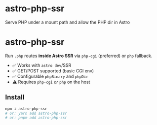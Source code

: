 # astro-php-ssr
Serve PHP under a mount path and allow the PHP dir in Astro

# astro-php-ssr

Run `.php` routes **inside Astro SSR** via `php-cgi` (preferred) or `php` fallback.

- ✅ Works with `astro dev`/SSR
- ✅ GET/POST supported (basic CGI env)
- ✅ Configurable `phpBinary` and `phpDir`
- ⚠️ Requires `php-cgi` _or_ `php` on the host

## Install

```bash
npm i astro-php-ssr
# or: yarn add astro-php-ssr
# or: pnpm add astro-php-ssr
